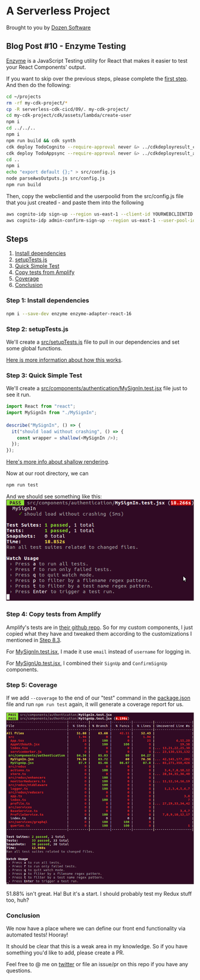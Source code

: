 # A Serverless Project

Brought to you by [Dozen Software](https://dozensoft.com/)

## Blog Post #10 - Enzyme Testing

[Enzyme](https://github.com/airbnb/enzyme) is a JavaScript Testing utility for React that makes it easier to test your React Components' output.

If you want to skip over the previous steps, please complete the [first step](../01). And then do the following:

```sh
cd ~/projects
rm -rf my-cdk-project/*
cp -R serverless-cdk-cicd/09/. my-cdk-project/
cd my-cdk-project/cdk/assets/lambda/create-user
npm i
cd ../../..
npm i
npm run build && cdk synth
cdk deploy TodoCognito --require-approval never &> ../cdkdeployresult_cognito.txt
cdk deploy TodoAppsync --require-approval never &> ../cdkdeployresult_appsync.txt
cd ..
npm i
echo "export default {};" > src/config.js
node parseAwsOutputs.js src/config.js
npm run build
```

Then, copy the webclientid and the userpoolid from the src/config.js file that you just created - and paste them into the following

```sh
aws cognito-idp sign-up --region us-east-1 --client-id YOURWEBCLIENTID --username admin@example.com --password Passw0rd! --user-attributes '[{"Name":"custom:first_name","Value":"Admin"},{"Name":"custom:last_name","Value":"Istrator"}]'
aws cognito-idp admin-confirm-sign-up --region us-east-1 --user-pool-id YOURUSERPOOLID --username admin@example.com
```

## Steps

1. [Install dependencies](#install)
1. [setupTests.js](#setup)
1. [Quick Simple Test](#simple)
1. [Copy tests from Amplify](#copy)
1. [Coverage](#coverage)
1. [Conclusion](#conclusion)

### Step 1: Install dependencies <a name="install"></a>

```sh
npm i --save-dev enzyme enzyme-adapter-react-16
```

### Step 2: setupTests.js <a name="setup"></a>

We'll create a [src/setupTests.js](src/setupTests.js) file to pull in our dependencies and set some global functions.

[Here is more information about how this works](https://create-react-app.dev/docs/running-tests#src-setuptestsjs).

### Step 3: Quick Simple Test <a name="simple"></a>

We'll create a [src/components/authentication/MySignIn.test.jsx]() file just to see it run.

```js
import React from "react";
import MySignIn from "./MySignIn";

describe("MySignIn", () => {
  it("should load without crashing", () => {
    const wrapper = shallow(<MySignIn />);
  });
});
```

[Here's more info about shallow rendering](https://github.com/airbnb/enzyme/blob/master/docs/api/shallow.md).

Now at our root directory, we can

```sh
npm run test
```

And we should see something like this:
![Enzyme Simple Test](../images/33_Enzyme_Simple_Test.png)

### Step 4: Copy tests from Amplify <a name="copy"></a>

Amplify's tests are in [their github repo](https://github.com/aws-amplify/amplify-js/tree/master/packages/aws-amplify-react/__tests__/Auth). So for my custom components, I just copied what they have and tweaked them according to the customizations I mentioned in [Step 8.3](../08#amplify).

For [MySignIn.test.jsx](src/components/authentication/MySignIn.test.jsx), I made it use `email` instead of `username` for logging in.

For [MySignUp.test.jsx](src/components/authentication/MySignUp.test.jsx), I combined their `SignUp` and `ConfirmSignUp` components.

### Step 5: Coverage <a name="coverage"></a>

If we add `--coverage` to the end of our "test" command in the [package.json](package.json) file and run `npm run test` again, it will generate a coverage report for us.

![Coverage Report](../images/34_Coverage_Report.png)

51.88% isn't great. Ha! But it's a start. I should probably test my Redux stuff too, huh?

### Conclusion

We now have a place where we can define our front end functionality via automated tests! Hooray!

It should be clear that this is a weak area in my knowledge. So if you have something you'd like to add, please create a PR.

Feel free to @ me on [twitter](https://twitter.com/murribu) or file an issue/pr on this repo if you have any questions.
